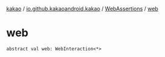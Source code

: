 [kakao](../../index.md) / [io.github.kakaoandroid.kakao](../index.md) / [WebAssertions](index.md) / [web](./web.md)

# web

`abstract val web: WebInteraction<*>`